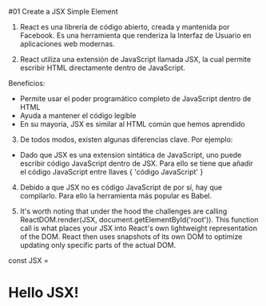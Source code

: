 #01 Create a JSX Simple Element

1. React es una librería de código abierto, creada y mantenida por Facebook. Es una herramienta que renderiza la Interfaz de Usuario en aplicaciones web modernas.

2. React utiliza una extensión de JavaScript llamada JSX, la cual permite escribir HTML directamente dentro de JavaScript.

Beneficios: 
* Permite usar el poder programático completo de JavaScript dentro de HTML
* Ayuda a mantener el código legible
* En su mayoría, JSX es similar al HTML común que hemos aprendido

3. De todos modos, existen algunas diferencias clave. Por ejemplo:
* Dado que JSX es una extension sintática de JavaScript, uno puede escribir código JavaScript dentro de JSX. Para ello se tiene que añadir el código JavaScript entre llaves { 'código JavaScript' }

4. Debido a que JSX no es código JavaScript de por sí, hay que compilarlo. Para ello la herramienta más popular es Babel. 

5. It's worth noting that under the hood the challenges are calling ReactDOM.render(JSX, document.getElementById('root')). This function call is what places your JSX into React's own lightweight representation of the DOM. React then uses snapshots of its own DOM to optimize updating only specific parts of the actual DOM.

<!-- The following code uses JSX to assign a H1 element to the constant JSX -->
const JSX = <H1>Hello JSX!</h1>

